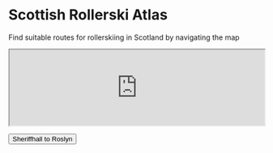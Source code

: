 # Scottish Rollerski Atlas

Find suitable routes for rollerskiing in Scotland by navigating the map
     
<iframe id="mainmap" src="https://www.google.com/maps/d/embed?mid=1JsZ0qoeoCehcQnX9fXjmDTCpxYl9QLdc" style="width:100%;"></iframe>
     
<button onclick="mapFocus('https://www.google.com/maps/d/embed?mid=1JsZ0qoeoCehcQnX9fXjmDTCpxYl9QLdc&ll=55.89130019521464%2C-3.165987915639006&z=12')">Sheriffhall to Roslyn</button>

<script>
function mapFocus(url) {
  document.getElementById("mainmap").src = url;
}
</script>
